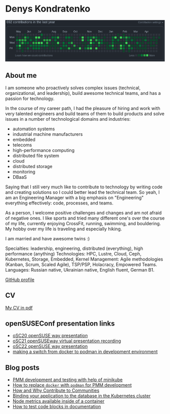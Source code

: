 # Denys Kondratenko

![Contributions](./contrib.png)

## About me
I am someone who proactively solves complex issues (technical, organizational, and leadership), build awesome technical teams, and has a passion for technology.

In the course of my career path, I had the pleasure of hiring and work with very talented engineers and build teams of them to build products and solve issues in a number of technological domains and industries:
  * automation systems
  * industrial machine manufacturers
  * embedded
  * telecoms
  * high-performance computing
  * distributed file system
  * cloud
  * distributed storage
  * monitoring
  * DBaaS

Saying that I still very much like to contribute to technology by writing code and creating solutions so I could better lead the technical team.
So yeah, I am an Engineering Manager with a big emphasis on "Engineering" everything effectively: code, processes, and teams.

As a person, I welcome positive challenges and changes and am not afraid of negative ones. I like sports and tried many different one's over the course of my life, currently enjoying CrossFit, running, swimming, and bouldering. My hobby over my life is traveling and especially hiking.

I am married and have awesome twins :)

Specialties: leadership, engineering, distributed (everything), high performance (anything)
Technologies: HPC, Lustre, Cloud, Ceph, Kubernetes, Storage, Embedded, Kernel
Management: Agile methodologies (Kanban, Scrum, Scaled Agile), TSP/PSP, Holacracy, Empowered Teams.
Languages: Russian native, Ukrainian native, English fluent, German B1.

[GitHub profile](https://github.com/denisok)

## CV

[My CV in pdf](./Resume-Denys-Kondratenko.pdf)

## openSUSEConf presentation links
* [oSC20 openSUSE way presentation](https://denisok.github.io/oSC/oSC20-openSUSEway.html)
* [oSC21 openSUSEway virtual presentation recording](https://www.youtube.com/watch?v=9dOjUs2LA6I&list=PL_AMhvchzBafs77OghDUqlDwrIBl9R5QW)
* [oSC22 openSUSE way presentation](https://denisok.github.io/oSC/oSC22-openSUSEway.html)
* [making a switch from docker to podman in development environment](https://denisok.github.io/oSC/switch_docker_podman_dev_env.html)

## Blog posts
* [PMM development and testing with help of minikube](https://percona.community/blog/2021/12/20/pmm-minikube-postgres/)
* [How to replace `docker` with `podman` for PMM development](https://percona.community/blog/2021/12/27/replace-docker-with-podman-for-pmm-dev/)
* [How and Why Contribute to Communities](https://percona.community/blog/2022/05/30/csi-minikube-multinode/)
* [Binding your application to the database in the Kubernetes cluster](https://percona.community/blog/2023/01/24/k8s-app-db-binding/)
* [Node metrics available inside of a container](https://percona.community/blog/2023/02/06/node-metrics-container/)
* [How to test code blocks in documentation](https://percona.community/blog/2023/02/28/doc-testing/)

